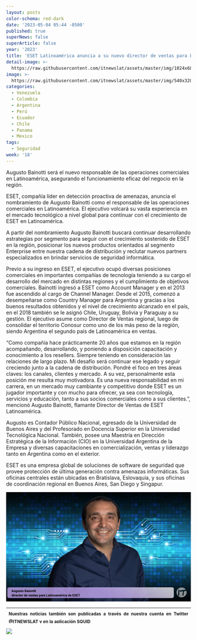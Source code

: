 ```yaml
---
layout: posts
color-schema: red-dark
date: '2023-05-04 05:44 -0500'
published: true
superNews: false
superArticle: false
year: '2023'
title: 'ESET Latinoamérica anuncia a su nuevo director de ventas para Latinoamérica.  '
detail-image: >-
  https://raw.githubusercontent.com/itnewslat/assets/master/img/1024x680/Augusto-Bainotti-g.jpg
image: >-
  https://raw.githubusercontent.com/itnewslat/assets/master/img/540x320/Augusto-Bainotti-p.jpg
categories:
  - Venezuela
  - Colombia
  - Argentina
  - Perú
  - Ecuador
  - Chile
  - Panama
  - Mexico
tags:
  - Seguridad
week: '18'
---
```

Augusto Bainotti será el nuevo responsable de las operaciones comerciales en Latinoamérica, asegurando el funcionamiento eficaz del negocio en la región. 
 
ESET, compañía líder en detección proactiva de amenazas, anuncia el nombramiento de Augusto Bainotti como el responsable de las operaciones comerciales en Latinoamérica. El ejecutivo volcará su vasta experiencia en el mercado tecnológico a nivel global para continuar con el crecimiento de ESET en Latinoamérica. 

A partir del nombramiento Augusto Bainotti buscará continuar desarrollando estrategias por segmento para seguir con el crecimiento sostenido de ESET en la región, posicionar los nuevos productos orientados al segmento Enterprise entre nuestra cadena de distribución y reclutar nuevos partners especializados en brindar servicios de seguridad informática.
 
Previo a su ingreso en ESET, el ejecutivo ocupó diversas posiciones comerciales en importantes compañías de tecnología teniendo a su cargo el desarrollo del mercado en distintas regiones y el cumplimiento de objetivos comerciales. Bainotti ingresó a ESET como Account Manager y en el 2013 fue ascendido al cargo de Channel Manager. Desde el 2015, comenzó a desempeñarse como Country Manager para  Argentina y gracias a los buenos resultados obtenidos y el nivel de crecimiento alcanzado en el país, en el 2018 también se le asignó Chile, Uruguay, Bolivia y Paraguay a su gestión. El ejecutivo asume como Director de Ventas regional, luego de consolidar el territorio Conosur como uno de los más peso de la región, siendo Argentina el segundo país de Latinoamérica en ventas.
 
“Como compañía hace prácticamente 20 años que estamos en la región acompañando, desarrollando, y poniendo a disposición capacitación y conocimiento a los resellers. Siempre teniendo en consideración las relaciones de largo plazo. Mi desafío será continuar ese legado y seguir creciendo junto a la cadena de distribución. Pondré el  foco en tres áreas claves: los canales, clientes y mercado. A su vez, personalmente esta posición me resulta muy motivadora. Es una nueva responsabilidad en mi carrera, en un mercado muy cambiante y competitivo donde ESET es un jugador importante y con mucho para ofrecer, ya sea con tecnología, servicios y educación, tanto a sus socios comerciales como a sus clientes.”, mencionó Augusto Bainotti, flamante Director de Ventas de ESET Latinoamérica.

Augusto es Contador Público Nacional, egresado de la Universidad de Buenos Aires y del Profesorado en Docencia Superior en la Universidad Tecnológica Nacional. También, posee una Maestría en Dirección Estratégica de la Información (CIO) en la Universidad Argentina de la Empresa y diversas capacitaciones en comercialización, ventas y liderazgo tanto en Argentina como en el exterior.
 
ESET es una empresa global de soluciones de software de seguridad que provee protección de última generación contra amenazas informáticas. Sus oficinas centrales están ubicadas en Bratislava, Eslovaquia, y sus oficinas de coordinación regional en Buenos Aires, San Diego y Singapur.

![](https://raw.githubusercontent.com/itnewslat/assets/master/img/540x320/Augusto-Bainotti-p.jpg)

<table style="height: 42px;" width="569">
<tbody>
<tr>
<td style="text-align: justify;"><sub><strong>Nuestras noticias también son publicadas a través de nuestra cuenta en Twitter <a href="https://twitter.com/itnewslat?lang=es">@ITNEWSLAT</a> y en la aplicación <a href="https://squidapp.co/en/">SQUID</a></strong></sub></td>
</tr>
</tbody>
</table>
<img src="https://tracker.metricool.com/c3po.jpg?hash=56f88a41e39ab42c063cc51676587a04"/>
